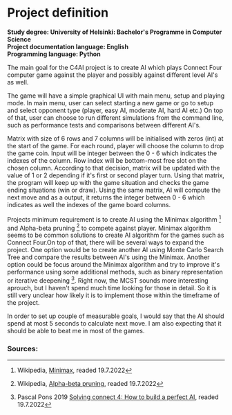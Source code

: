 # Project definition
**Study degree: University of Helsinki: Bachelor's Programme in Computer Science**  
**Project documentation language: English**  
**Programming language: Python**  

The main goal for the C4AI project is to create AI which plays Connect Four computer game against the player and possibly against different level AI's as well. 

The game will have a simple graphical UI with main menu, setup and playing mode. In main menu, user can select starting a new game or go to setup and select opponent type (player, easy AI, moderate AI, hard AI etc.) On top of that, user can choose to run different simulations from the command line, such as performance tests and comparisons between different AI's.

Matrix with size of 6 rows and 7 columns will be initialised with zeros (int) at the start of the game. For each round, player will choose the column to drop the game coin. Input will be integer between the 0 - 6 which indicates the indexes of the column. Row index will be bottom-most free slot on the chosen column. According to that decision, matrix will be updated with the value of 1 or 2 depending if it's first or second player turn. Using that matrix, the program will keep up with the game situation and checks the game ending situations (win or draw). Using the same matrix, AI will compute the next move and as a output, it returns the integer between 0 - 6 which indicates as well the indexes of the game board columns.

Projects minimum requirement is to create AI using the Minimax algorithm [^1] and Alpha-beta pruning [^2] to compete against player. Minimax algorithm seems to be common solutions to create AI algorithm for the games such as Connect Four.On top of that, there will be several ways to expand the project. One option would be to create another AI using Monte Carlo Search Tree and compare the results between AI's using the Minimax. Another option could be focus around the Minimax algorithm and try to improve it's performance using some additional methods, such as binary representation or iterative deepening [^3]. Right now, the MCST sounds more interesting aprouch, but I haven't spend much time looking for those in detail. So it is still very unclear how likely it is to implement those within the timeframe of the project.

In order to set up couple of measurable goals, I would say that the AI should spend at most 5 seconds to calculate next move. I am also expecting that it should be able to beat me in most of the games.

### Sources:

[^1]: Wikipedia, [Minimax](https://en.wikipedia.org/wiki/Minimax), readed 19.7.2022  
[^2]: Wikipedia, [Alpha-beta pruning](https://en.wikipedia.org/wiki/Alpha_beta_pruning), readed 19.7.2022
[^3]: Pascal Pons 2019 [Solving connect 4: How to build a perfect AI](http://blog.gamesolver.org/), readed 19.7.2022

